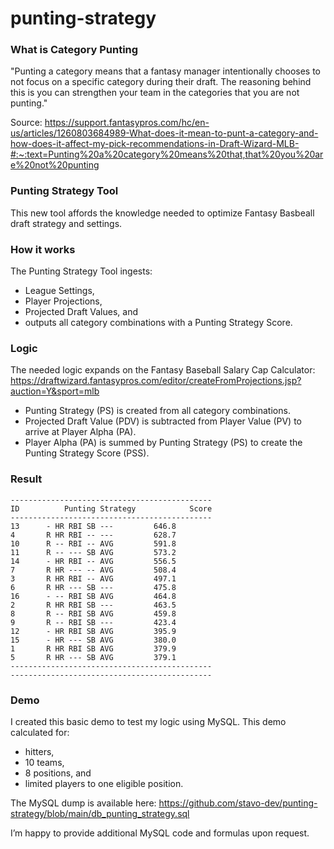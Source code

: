 # punting-strategy

### What is Category Punting

"Punting a category means that a fantasy manager intentionally chooses to not focus on a specific category during their draft. The reasoning behind this is you can strengthen your team in the categories that you are not punting."

Source: https://support.fantasypros.com/hc/en-us/articles/1260803684989-What-does-it-mean-to-punt-a-category-and-how-does-it-affect-my-pick-recommendations-in-Draft-Wizard-MLB-#:~:text=Punting%20a%20category%20means%20that,that%20you%20are%20not%20punting

### Punting Strategy Tool

This new tool affords the knowledge needed to optimize Fantasy Basbeall draft strategy and settings.

### How it works

The Punting Strategy Tool ingests:

* League Settings,
* Player Projections,
* Projected Draft Values, and
* outputs all category combinations with a Punting Strategy Score.

### Logic

The needed logic expands on the Fantasy Baseball Salary Cap Calculator: https://draftwizard.fantasypros.com/editor/createFromProjections.jsp?auction=Y&sport=mlb

* Punting Strategy (PS) is created from all category combinations.
* Projected Draft Value (PDV) is subtracted from Player Value (PV) to arrive at Player Alpha (PA).
* Player Alpha (PA) is summed by Punting Strategy (PS) to create the Punting Strategy Score (PSS).

### Result

    ---------------------------------------------
    ID          Punting Strategy            Score
    ---------------------------------------------
    13      - HR RBI SB ---         646.8
    4       R HR RBI -- ---         628.7
    10      R -- RBI -- AVG         591.8
    11      R -- --- SB AVG         573.2
    14	    - HR RBI -- AVG         556.5
    7	    R HR --- -- AVG         508.4
    3	    R HR RBI -- AVG	        497.1
    6	    R HR --- SB ---	        475.8
    16	    - -- RBI SB AVG	        464.8
    2	    R HR RBI SB ---	        463.5
    8	    R -- RBI SB AVG	        459.8
    9	    R -- RBI SB ---	        423.4
    12	    - HR RBI SB AVG	        395.9
    15	    - HR --- SB AVG	        380.0
    1	    R HR RBI SB AVG	        379.9
    5	    R HR --- SB AVG	        379.1
    ---------------------------------------------
    ---------------------------------------------

### Demo

I created this basic demo to test my logic using MySQL. This demo calculated for:

* hitters,
* 10 teams,
* 8 positions, and
* limited players to one eligible position.

The MySQL dump is available here: https://github.com/stavo-dev/punting-strategy/blob/main/db_punting_strategy.sql

I’m happy to provide additional MySQL code and formulas upon request.
